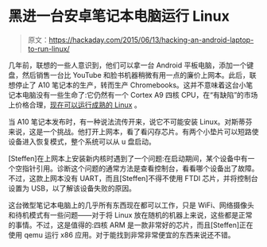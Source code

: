 # 黑进一台安卓笔记本电脑运行 Linux

> 原文：<https://hackaday.com/2015/06/13/hacking-an-android-laptop-to-run-linux/>

几年前，联想的一些人意识到，他们可以拿一台 Android 平板电脑，添加一个键盘，然后销售一台比 YouTube 和脸书机器稍微有用一点的廉价上网本。此后，联想停止了 A10 笔记本的生产，转而生产 Chromebooks。这并不意味着这台小笔记本电脑没有一些生命了:它仍然有一个 Cortex A9 四核 CPU，在“有缺陷”的市场上价格合理，[现在可以运行成熟的 Linux](http://gsg-elektronik.de/?id=123) 。

当 A10 笔记本发布时，有一种说法流传开来，说它不可能安装 Linux。对斯蒂芬来说，这是一个挑战。他打开上网本，看了看闪存芯片。有两个小垫片可以短路使设备进入恢复模式，整个系统可以从 u 盘启动。

[Steffen]在上网本上安装新内核时遇到了一个问题:在启动期间，某个设备中有一个空指针引用。诊断这个问题的通常方法是查看控制台，看看哪个设备出了故障。不过，这款上网本没有 UART，而且[Steffen]不得不使用 FTDI 芯片，并将控制台设置为 USB，以了解该设备失败的原因。

这台微型笔记本电脑上的几乎所有东西现在都可以工作，只是 WiFi、网络摄像头和待机模式有一些问题——对于将 Linux 放在随机的机器上来说，这些都是正常的事情。不过，这是值得的:四核 ARM 是一款非常好的芯片，而且[Steffen]正在使用 qemu 运行 x86 应用。对于能找到非常非常便宜的东西来说还不错。